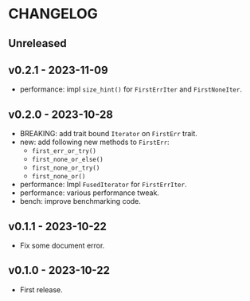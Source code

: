 # CHANGELOG

## Unreleased

## v0.2.1 - 2023-11-09

- performance: impl `size_hint()` for  `FirstErrIter` and `FirstNoneIter`.



## v0.2.0 - 2023-10-28

- BREAKING: add trait bound `Iterator` on `FirstErr` trait.
- new: add following new methods to `FirstErr`:
    - `first_err_or_try()`
    - `first_none_or_else()`
    - `first_none_or_try()`
    - `first_none_or()`
- performance: Impl `FusedIterator` for `FirstErrIter`.
- performance: various performance tweak.
- bench: improve benchmarking code.



## v0.1.1 - 2023-10-22

- Fix some document error.



## v0.1.0 - 2023-10-22

- First release.
